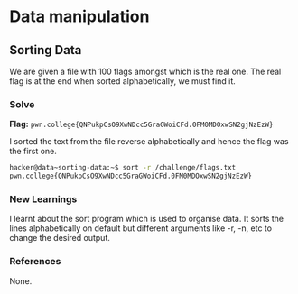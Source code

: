 # Data manipulation

## Sorting Data
We are given a file with 100 flags amongst which is the real one. The real flag is at the end when sorted alphabetically, we must find it. 

### Solve
**Flag:** `pwn.college{QNPukpCsO9XwNDcc5GraGWoiCFd.0FM0MDOxwSN2gjNzEzW}`

I sorted the text from the file reverse alphabetically and hence the flag was the first one. 

```bash
hacker@data~sorting-data:~$ sort -r /challenge/flags.txt 
pwn.college{QNPukpCsO9XwNDcc5GraGWoiCFd.0FM0MDOxwSN2gjNzEzW}
```

### New Learnings
I learnt about the sort program which is used to organise data. It sorts the lines alphabetically on default but different arguments like -r, -n, etc to change the desired output.  

### References 
None. 
